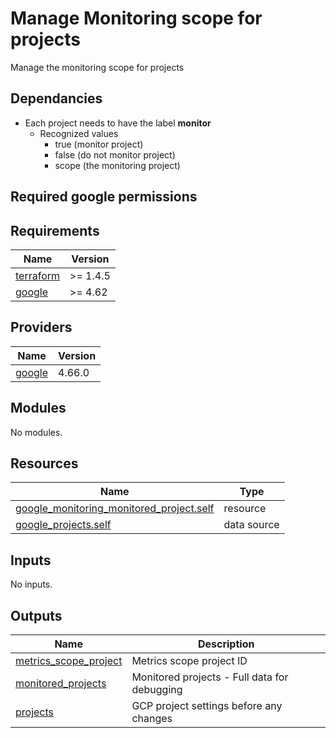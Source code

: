 # Manage Monitoring scope for projects

Manage the monitoring scope for projects

## Dependancies

- Each project needs to have the label **monitor**
  - Recognized values
    - true  (monitor project)
    - false (do not monitor project)
    - scope (the monitoring project)

## Required google permissions


<!-- BEGINNING OF PRE-COMMIT-TERRAFORM DOCS HOOK -->
## Requirements

| Name | Version |
|------|---------|
| <a name="requirement_terraform"></a> [terraform](#requirement\_terraform) | >= 1.4.5 |
| <a name="requirement_google"></a> [google](#requirement\_google) | >= 4.62 |

## Providers

| Name | Version |
|------|---------|
| <a name="provider_google"></a> [google](#provider\_google) | 4.66.0 |

## Modules

No modules.

## Resources

| Name | Type |
|------|------|
| [google_monitoring_monitored_project.self](https://registry.terraform.io/providers/hashicorp/google/latest/docs/resources/monitoring_monitored_project) | resource |
| [google_projects.self](https://registry.terraform.io/providers/hashicorp/google/latest/docs/data-sources/projects) | data source |

## Inputs

No inputs.

## Outputs

| Name | Description |
|------|-------------|
| <a name="output_metrics_scope_project"></a> [metrics\_scope\_project](#output\_metrics\_scope\_project) | Metrics scope project ID |
| <a name="output_monitored_projects"></a> [monitored\_projects](#output\_monitored\_projects) | Monitored projects - Full data for debugging |
| <a name="output_projects"></a> [projects](#output\_projects) | GCP project settings before any changes |
<!-- END OF PRE-COMMIT-TERRAFORM DOCS HOOK -->

